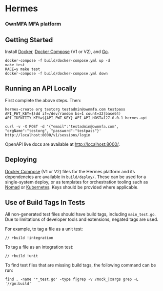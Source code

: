 # Hermes

### OwnMFA MFA platform

## Getting Started

Install [Docker](https://docs.docker.com/get-started/overview/),
[Docker Compose](https://docs.docker.com/compose/) (V1 or V2), and
[Go](https://go.dev/dl/).

```
docker-compose -f build/docker-compose.yml up -d
make test
RACE=y make test
docker-compose -f build/docker-compose.yml down
```

## Running an API Locally

First complete the above steps. Then:

```
hermes-create org testorg testadmin@ownmfa.com testpass
API_PWT_KEY=$(dd if=/dev/random bs=1 count=32|base64) API_IDENTITY_KEY=${API_PWT_KEY} API_API_HOST=127.0.0.1 hermes-api

curl -v -X POST -d '{"email":"testadmin@ownmfa.com", "orgName":"testorg", "password":"testpass"}' http://localhost:8000/v1/sessions/login
```

OpenAPI live docs are available at
[http://localhost:8000/](http://localhost:8000/).

## Deploying

[Docker Compose](https://docs.docker.com/compose/) (V1 or V2) files for the
Hermes platform and its dependencies are available in `build/deploy/`. These can
be used for a single-system deploy, or as templates for orchestration tooling
such as [Nomad](https://www.nomadproject.io/) or
[Kubernetes](https://kubernetes.io/). Keys should be provided where applicable.

## Use of Build Tags In Tests

All non-generated test files should have build tags, including `main_test.go`.
Due to limitations of developer tools and extensions, negated tags are used.

For example, to tag a file as a unit test:

```
// +build !integration
```

To tag a file as an integration test:

```
// +build !unit
```

To find test files that are missing build tags, the following command can be
run:

```
find . -name '*_test.go' -type f|grep -v /mock_|xargs grep -L '//go:build'
```
